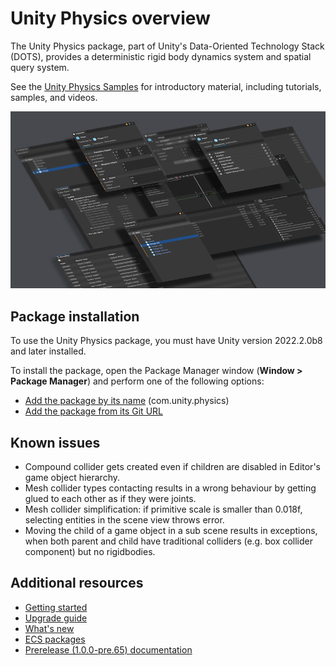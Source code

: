 # Unity Physics overview

The Unity Physics package, part of Unity's Data-Oriented Technology Stack (DOTS), provides a deterministic rigid body dynamics system and spatial query system.

See the [Unity Physics Samples](https://github.com/Unity-Technologies/EntityComponentSystemSamples/tree/master/PhysicsSamples) for introductory material, including tutorials, samples, and videos.

![](images/entities-splash-image.png)

## Package installation

To use the Unity Physics package, you must have Unity version 2022.2.0b8 and later installed.

To install the package, open the Package Manager window (**Window &gt; Package Manager**) and perform one of the following options:

* [Add the package by its name](xref:upm-ui-quick) (com.unity.physics)
* [Add the package from its Git URL](xref:upm-ui-giturl)

## Known issues

* Compound collider gets created even if children are disabled in Editor's game object hierarchy.
* Mesh collider types contacting results in a wrong behaviour by getting glued to each other as if they were joints.
* Mesh collider simplification: if primitive scale is smaller than 0.018f, selecting entities in the scene view throws error.
* Moving the child of a game object in a sub scene results in exceptions, when both parent and child have traditional colliders (e.g. box collider component) but no rigidbodies.

## Additional resources

* [Getting started](getting-started.md)
* [Upgrade guide](upgrade-guide.md)
* [What's new](whats-new.md)
* [ECS packages](ecs-packages.md)
* [Prerelease (1.0.0-pre.65) documentation](pre-release.md)
